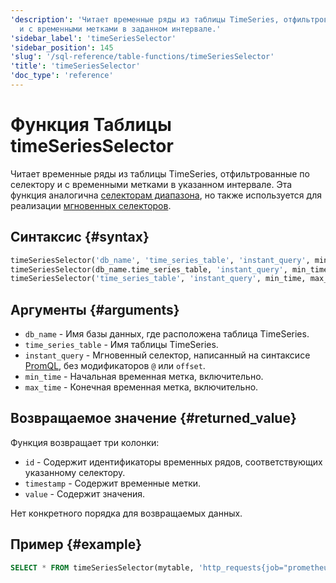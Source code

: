 ```yaml
---
'description': 'Читает временные ряды из таблицы TimeSeries, отфильтрованные по селектору
  и с временными метками в заданном интервале.'
'sidebar_label': 'timeSeriesSelector'
'sidebar_position': 145
'slug': '/sql-reference/table-functions/timeSeriesSelector'
'title': 'timeSeriesSelector'
'doc_type': 'reference'
---
```

# Функция Таблицы timeSeriesSelector

Читает временные ряды из таблицы TimeSeries, отфильтрованные по селектору и с временными метками в указанном интервале. Эта функция аналогична [селекторам диапазона](https://prometheus.io/docs/prometheus/latest/querying/basics/#range-vector-selectors), но также используется для реализации [мгновенных селекторов](https://prometheus.io/docs/prometheus/latest/querying/basics/#instant-vector-selectors).

## Синтаксис {#syntax}

```sql
timeSeriesSelector('db_name', 'time_series_table', 'instant_query', min_time, max_time)
timeSeriesSelector(db_name.time_series_table, 'instant_query', min_time, max_time)
timeSeriesSelector('time_series_table', 'instant_query', min_time, max_time)
```

## Аргументы {#arguments}

- `db_name` - Имя базы данных, где расположена таблица TimeSeries.
- `time_series_table` - Имя таблицы TimeSeries.
- `instant_query` - Мгновенный селектор, написанный на синтаксисе [PromQL](https://prometheus.io/docs/prometheus/latest/querying/basics/#instant-vector-selectors), без модификаторов `@` или `offset`.
- `min_time` - Начальная временная метка, включительно.
- `max_time` - Конечная временная метка, включительно.

## Возвращаемое значение {#returned_value}

Функция возвращает три колонки:
- `id` - Содержит идентификаторы временных рядов, соответствующих указанному селектору.
- `timestamp` - Содержит временные метки.
- `value` - Содержит значения.

Нет конкретного порядка для возвращаемых данных.

## Пример {#example}

```sql
SELECT * FROM timeSeriesSelector(mytable, 'http_requests{job="prometheus"}', now() - INTERVAL 10 MINUTES, now())
```